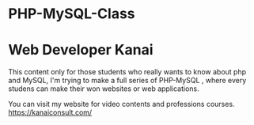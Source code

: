 # PHP-MySQL-Class
# Web Developer Kanai
This content only for those students who really wants to know about php and MySQL, I'm trying to make a full series of PHP-MySQL , where every studens can make their won websites or web applications. 

You can visit my website for video contents and professions courses. https://kanaiconsult.com/
